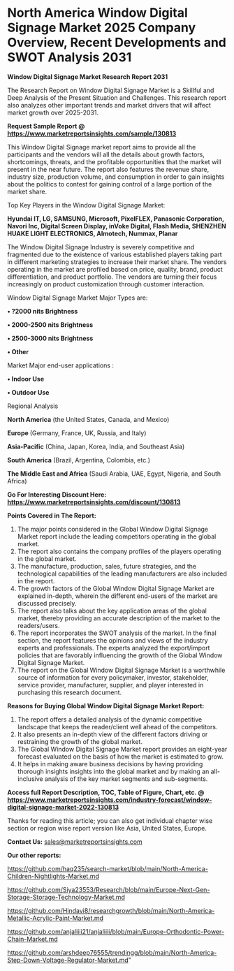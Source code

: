 # North America Window Digital Signage Market 2025 Company Overview, Recent Developments and SWOT Analysis 2031

<strong>Window Digital Signage Market Research Report 2031</strong>

The Research Report on Window Digital Signage Market is a Skillful and Deep Analysis of the Present Situation and Challenges. This research report also analyzes other important trends and market drivers that will affect market growth over 2025-2031.

<strong>Request Sample Report @ <a href=https://www.marketreportsinsights.com/sample/130813>https://www.marketreportsinsights.com/sample/130813</a></strong>

This Window Digital Signage market report aims to provide all the participants and the vendors will all the details about growth factors, shortcomings, threats, and the profitable opportunities that the market will present in the near future. The report also features the revenue share, industry size, production volume, and consumption in order to gain insights about the politics to contest for gaining control of a large portion of the market share.

Top Key Players in the Window Digital Signage Market:

<strong>Hyundai IT, LG, SAMSUNG, Microsoft, PixelFLEX, Panasonic Corporation, Navori Inc, Digital Screen Display, inVoke Digital, Flash Media, SHENZHEN HUAKE LIGHT ELECTRONICS, Almotech, Nummax, Planar</strong>

The Window Digital Signage Industry is severely competitive and fragmented due to the existence of various established players taking part in different marketing strategies to increase their market share. The vendors operating in the market are profiled based on price, quality, brand, product differentiation, and product portfolio. The vendors are turning their focus increasingly on product customization through customer interaction.

Window Digital Signage Market Major Types are:

<strong>• ?2000 nits Brightness

• 2000-2500 nits Brightness

• 2500-3000 nits Brightness

• Other</strong>

Market Major end-user applications :

<strong>• Indoor Use

• Outdoor Use</strong>

Regional Analysis

</u><strong><b>North America</b></strong> (the United States, Canada, and Mexico)

<strong><b>Europe </b></strong>(Germany, France, UK, Russia, and Italy)

<strong><b>Asia-Pacific</b></strong> (China, Japan, Korea, India, and Southeast Asia)

<strong><b>South America</b></strong> (Brazil, Argentina, Colombia, etc.)

<strong><b>The Middle East and Africa</b></strong> (Saudi Arabia, UAE, Egypt, Nigeria, and South Africa)

<strong>Go For Interesting Discount Here: <a href=https://www.marketreportsinsights.com/discount/130813>https://www.marketreportsinsights.com/discount/130813</a></strong>

<strong>Points Covered in The Report:</strong>
<ol>
  <li>The major points considered in the Global Window Digital Signage Market report include the leading competitors operating in the global market.</li>
  <li>The report also contains the company profiles of the players operating in the global market.</li>
  <li>The manufacture, production, sales, future strategies, and the technological capabilities of the leading manufacturers are also included in the report.</li>
  <li>The growth factors of the Global Window Digital Signage Market are explained in-depth, wherein the different end-users of the market are discussed precisely.</li>
  <li>The report also talks about the key application areas of the global market, thereby providing an accurate description of the market to the readers/users.</li>
  <li>The report incorporates the SWOT analysis of the market. In the final section, the report features the opinions and views of the industry experts and professionals. The experts analyzed the export/import policies that are favorably influencing the growth of the Global Window Digital Signage Market.</li>
  <li>The report on the Global Window Digital Signage Market is a worthwhile source of information for every policymaker, investor, stakeholder, service provider, manufacturer, supplier, and player interested in purchasing this research document.</li>
</ol>
<strong>Reasons for Buying Global Window Digital Signage Market Report:</strong>

<ol>
  <li>The report offers a detailed analysis of the dynamic competitive landscape that keeps the reader/client well ahead of the competitors.</li>
  <li>It also presents an in-depth view of the different factors driving or restraining the growth of the global market.</li>
  <li>The Global Window Digital Signage Market report provides an eight-year forecast evaluated on the basis of how the market is estimated to grow.</li>
  <li>It helps in making aware business decisions by having providing thorough insights insights into the global market and by making an all-inclusive analysis of the key market segments and sub-segments.</li>
</ol>
<strong>Access full Report Description, TOC, Table of Figure, Chart, etc. @ <a href=https://www.marketreportsinsights.com/industry-forecast/window-digital-signage-market-2022-130813>https://www.marketreportsinsights.com/industry-forecast/window-digital-signage-market-2022-130813</a></strong>


Thanks for reading this article; you can also get individual chapter wise section or region wise report version like Asia, United States, Europe.

<strong>Contact Us:</strong>
sales@marketreportsinsights.com

<strong>Our other reports:</strong>

<a href=https://github.com/haq235/search-market/blob/main/North-America-Children-Nightlights-Market.md>https://github.com/haq235/search-market/blob/main/North-America-Children-Nightlights-Market.md</a>

<a href=https://github.com/Siya23553/Research/blob/main/Europe-Next-Gen-Storage-Storage-Technology-Market.md>https://github.com/Siya23553/Research/blob/main/Europe-Next-Gen-Storage-Storage-Technology-Market.md</a>

<a href=https://github.com/Hindavi8/researchgrowth/blob/main/North-America-Metallic-Acrylic-Paint-Market.md>https://github.com/Hindavi8/researchgrowth/blob/main/North-America-Metallic-Acrylic-Paint-Market.md</a>

<a href=https://github.com/anjaliiii21/anjaliiii/blob/main/Europe-Orthodontic-Power-Chain-Market.md>https://github.com/anjaliiii21/anjaliiii/blob/main/Europe-Orthodontic-Power-Chain-Market.md</a>

<a href=https://github.com/arshdeep76555/trendingg/blob/main/North-America-Step-Down-Voltage-Regulator-Market.md>https://github.com/arshdeep76555/trendingg/blob/main/North-America-Step-Down-Voltage-Regulator-Market.md</a>"
